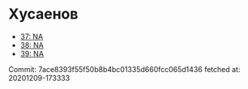 # Хусаенов
- [37: NA](37.md)
- [38: NA](38.md)
- [39: NA](39.md)

Commit: 7ace8393f55f50b8b4bc01335d660fcc065d1436
 fetched at: 20201209-173333
